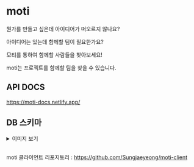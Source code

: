 # moti

뭔가를 만들고 싶은데 아이디어가 떠오르지 않나요?

아이디어는 있는데 함께할 팀이 필요한가요?

모티를 통하여 함께할 사람들을 찾아보세요!

moti는 프로젝트를 함께할 팀을 찾을 수 있습니다.

## API DOCS
https://moti-docs.netlify.app/

## DB 스키마
<details>

<summary>이미지 보기</summary>

![스크린샷 2023-01-29 오전 3 45 40](https://user-images.githubusercontent.com/70836357/215336276-eaccfb5f-f2b0-4901-ab41-ab3a7667c230.png)

</details>

##
moti 클라이언트 리포지토리 : https://github.com/Sungjaeyeong/moti-client
